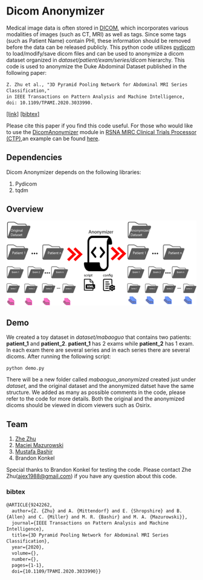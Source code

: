 # Dicom Anonymizer
Medical image data is often stored in [DICOM](https://en.wikipedia.org/wiki/DICOM), which incorporates various modalities
of images (such as CT, MRI) as well as tags. Since some tags (such as Patient Name) contain PHI, these information should
be removed before the data can be released publicly. This python code utilizes [pydicom](https://pydicom.github.io/) to 
load/modify/save dicom files and can be used to anonymize a dicom dataset organized in *dataset/patient/exam/series/dicom* 
hierarchy. This code is used to anonymize the Duke Abdominal Dataset published in the following paper: 
```
Z. Zhu et al., "3D Pyramid Pooling Network for Abdominal MRI Series Classification," 
in IEEE Transactions on Pattern Analysis and Machine Intelligence, doi: 10.1109/TPAMI.2020.3033990.
```
[[link]](https://ieeexplore.ieee.org/abstract/document/9242262) [[bibtex]](#bibtex)

Please cite this paper if you find this code useful. For those who would like to use the [DicomAnonymizer](https://mircwiki.rsna.org/index.php?title=CTP-The_RSNA_Clinical_Trial_Processor#DicomAnonymizer) module in 
[RSNA MIRC Clinical Trials Processor (CTP)](https://mircwiki.rsna.org/index.php?title=Main_Page),an example can be found [here](https://github.com/ajex1988/mirc_ctp_dicom_anonymizer). 
## Dependencies
Dicom Anonymizer depends on the following libraries:
1. Pydicom
2. tqdm

## Overview
![Pipeline](img/AnonymizerPipeline.png)
## Demo
We created a toy dataset in *dataset/mabaoguo* that contains two patients: **patient_1** and **patient_2**. **patient_1**
has 2 exams while **patient_2** has 1 exam. In each exam there are several series and in each series there are several
dicoms. After running the following script:
```
python demo.py
```
There will be a new folder called *mabaoguo_anonymized* created just under *dataset*, and the original dataset and the 
anonymized datset have the same structure. We added as many as possible comments in the code, please refer to the code for
more details. Both the original and the anonymized dicoms should be viewed in dicom viewers
such as Osirix.

## Team
1. [Zhe Zhu](https://github.com/ajex1988)
2. [Maciej Mazurowski](https://sites.duke.edu/mazurowski/)
3. [Mustafa Bashir](https://radiology.duke.edu/faculty/member/mustafa-r-bashir/)
4. Brandon Konkel

Special thanks to Brandon Konkel for testing the code. Please contact Zhe Zhu(ajex1988@gmail.com) if you have any question
about this code.
### bibtex
```
@ARTICLE{9242262,
  author={Z. {Zhu} and A. {Mittendorf} and E. {Shropshire} and B. {Allen} and C. {Miller} and M. R. {Bashir} and M. A. {Mazurowski}},
  journal={IEEE Transactions on Pattern Analysis and Machine Intelligence}, 
  title={3D Pyramid Pooling Network for Abdominal MRI Series Classification}, 
  year={2020},
  volume={},
  number={},
  pages={1-1},
  doi={10.1109/TPAMI.2020.3033990}}
```
